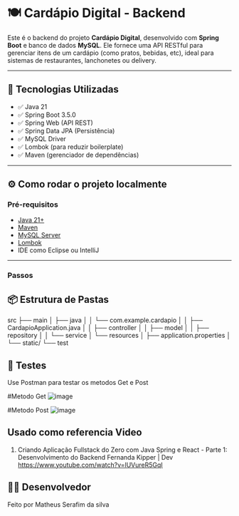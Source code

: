 
# 🍽️ Cardápio Digital - Backend

Este é o backend do projeto **Cardápio Digital**, desenvolvido com **Spring Boot** e banco de dados **MySQL**. Ele fornece uma API RESTful para gerenciar itens de um cardápio (como pratos, bebidas, etc), ideal para sistemas de restaurantes, lanchonetes ou delivery.

---

## 🚀 Tecnologias Utilizadas

- ✅ Java 21
- ✅ Spring Boot 3.5.0
- ✅ Spring Web (API REST)
- ✅ Spring Data JPA (Persistência)
- ✅ MySQL Driver
- ✅ Lombok (para reduzir boilerplate)
- ✅ Maven (gerenciador de dependências)

---

## ⚙️ Como rodar o projeto localmente

### Pré-requisitos

- [Java 21+](https://www.oracle.com/java/technologies/javase/jdk21-archive-downloads.html)
- [Maven](https://maven.apache.org/)
- [MySQL Server](https://dev.mysql.com/downloads/installer/)
- [Lombok](https://projectlombok.org/download)
- IDE como Eclipse ou IntelliJ

---

### Passos
 

## 📦 Estrutura de Pastas 
src
├── main
│   ├── java
│   │   └── com.example.cardapio
│   │       ├── CardapioApplication.java
│   │       ├── controller
│   │       ├── model
│   │       ├── repository
│   │       └── service
│   └── resources
│       ├── application.properties
│       └── static/
└── test


## 🧪 Testes
Use Postman para testar os metodos Get e Post

#Metodo Get
![image](https://github.com/user-attachments/assets/249cc95c-8302-471f-b5b2-3ee4bdd0fcb5)

#Metodo Post
![image](https://github.com/user-attachments/assets/316d3c3c-065c-4be4-849c-076b8fb7a1e7)


 
## Usado como referencia Video 
1. Criando Aplicação Fullstack do Zero com Java Spring e React - Parte 1: Desenvolvimento do Backend
Fernanda Kipper | Dev
https://www.youtube.com/watch?v=lUVureR5GqI

## 👨‍💻 Desenvolvedor
Feito por Matheus Serafim da silva
